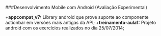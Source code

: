 ###Desenvolvimento Mobile com Android (Avaliação Experimental)

+<b>appcompat_v7:</b> Library android que prove suporte ao componente actionbar em versões mais antigas da API;
+<b>treinamento-aula1:</b> Projeto android com os exercícios realizados no dia 25/07/2014;

